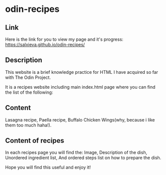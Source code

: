 # odin-recipes

## Link

Here is the link for you to view my page and it's progress: https://salxieva.github.io/odin-recipes/

## Description

This website is a brief knowledge practice for HTML I have acquired so far with The Odin Project.

It is a recipes website including main index.html page where you can find the list of the following:

## Content 

Lasagna recipe,
Paella recipe,
Buffalo Chicken Wings(why, because i like them too much haha!).

## Content of recipes 

In each recipes page you will find the:
Image,
Description of the dish,
Unordered ingredient list,
And ordered steps list on how to prepare the dish.

Hope you will find this useful and enjoy it!